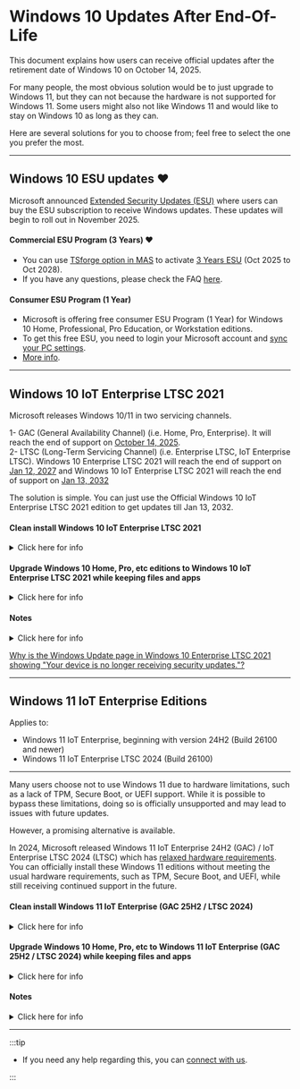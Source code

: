 # Windows 10 Updates After End-Of-Life

This document explains how users can receive official updates after the retirement date of Windows 10 on October 14, 2025.  

For many people, the most obvious solution would be to just upgrade to Windows 11, but they can not because the hardware is not supported for Windows 11. Some users might also not like Windows 11
and would like to stay on Windows 10 as long as they can.

Here are several solutions for you to choose from; feel free to select the one you prefer the most.

---

## Windows 10 ESU updates ❤️

Microsoft announced [Extended Security Updates (ESU)](https://learn.microsoft.com/en-us/windows/whats-new/extended-security-updates) where users can buy the ESU subscription to receive Windows updates. These updates will begin to roll out in November 2025. 

#### Commercial ESU Program (3 Years) ❤️

- You can use [TSforge option in MAS](intro.md#how-to-activate-windows--office--extended-updates-esu) to activate [3 Years ESU](https://learn.microsoft.com/en-us/windows/whats-new/extended-security-updates) (Oct 2025 to Oct 2028).
- If you have any questions, please check the FAQ [here](tsforge.md#windows-esu).

#### Consumer ESU Program (1 Year)

- Microsoft is offering free consumer ESU Program (1 Year) for Windows 10 Home, Professional, Pro Education, or Workstation editions.
- To get this free ESU, you need to login your Microsoft account and [sync your PC settings](https://support.microsoft.com/windows/deebcba2-5bc0-4e63-279a-329926955708#id0ebd=windows_10). 
- [More info](https://support.microsoft.com/en-us/windows/windows-10-consumer-extended-security-updates-esu-program-33e17de9-36b3-43bb-874d-6c53d2e4bf42).

---

## Windows 10 IoT Enterprise LTSC 2021

Microsoft releases Windows 10/11 in two servicing channels.

1- GAC (General Availability Channel) (i.e. Home, Pro, Enterprise). It will reach the end of support on [October 14, 2025](https://learn.microsoft.com/en-us/lifecycle/products/windows-10-home-and-pro).  
2- LTSC (Long-Term Servicing Channel) (i.e. Enterprise LTSC, IoT Enterprise LTSC). Windows 10 Enterprise LTSC 2021 will reach the end of support on [Jan 12, 2027](https://learn.microsoft.com/en-us/lifecycle/products/windows-10-enterprise-ltsc-2021) 
and Windows 10 IoT Enterprise LTSC 2021 will reach the end of support on [Jan 13, 2032](https://learn.microsoft.com/en-us/lifecycle/products/windows-10-iot-enterprise-ltsc-2021) 

The solution is simple. You can just use the Official Windows 10 IoT Enterprise LTSC 2021 edition to get updates till Jan 13, 2032.

#### Clean install Windows 10 IoT Enterprise LTSC 2021

<details>
<summary>Click here for info</summary>

The IoT edition ISO is available in English language only, but don't worry. 

- Download [Enterprise LTSC 2021](windows_ltsc_links.md) ISO in your desired language. The ISO file does not need to be the IoT version.
- Install Windows using this [clean installation guide](https://gravesoft.dev/clean_install_windows).
- After installing Windows, to change the edition, enter the IoT LTSC 2021 key `QPM6N-7J2WJ-P88HH-P3YRH-YY74H` on the activation page in the Windows settings.
- You also need to activate this edition. Follow the [guide here](intro.md#how-to-activate-windows--office--extended-updates-esu) for activation.

</details>

#### Upgrade Windows 10 Home, Pro, etc editions to Windows 10 IoT Enterprise LTSC 2021 while keeping files and apps

<details>
<summary>Click here for info</summary>

The IoT edition is available in English language only, but don't worry.

- Download Windows 10 Enterprise LTSC 2021 ISO from [here](windows_ltsc_links.md) in the **same Windows language and architecture**. The ISO file does not need to be the IoT version.  
  - To check the installed Windows architecture, open Powershell as admin and enter,  
`Get-WmiObject -Class Win32_OperatingSystem | Format-List OSArchitecture`  
    x64 means 64 Bit, x86 means 32 Bit  
  - To check the installed Windows Language, open Powershell as admin and enter,  
`dism /english /online /get-intl | find /i "Default system UI language"`
- Right-click on the downloaded ISO file, Open With > Windows Explorer
- A new DVD drive will appear in Windows Explorer, which means the installation image has been mounted successfully.
- Now open the command prompt as admin and enter,  
  `reg add "HKLM\SOFTWARE\Microsoft\Windows NT\CurrentVersion" /v EditionID /d IoTEnterpriseS /f`
- Now quickly go into that DVD drive and run setup.exe, and continue until you reach the final confirmation screen. (Don't delay at this step, otherwise it won't show an option to keep files and apps)
- Make sure it says "**Keep personal files and apps**" on the final screen. Then you can continue the process and wait until it is done.
- You also need to activate this edition. Follow the [**guide here**](intro.md#how-to-activate-windows--office--extended-updates-esu) for activation.
- That's all.

:::note

These are generic keys, intended for use during edition changes or when running `setup.exe`. For activation, follow the [**guide here**](intro.md#how-to-activate-windows--office--extended-updates-esu).

If you applied the registry command and ran the setup promptly, setup shouldn’t ask you to enter a key. However, if a key is needed, use the keys below:

- `M7XTQ-FN8P6-TTKYV-9D4CC-J462D` – **Enterprise LTSC 2021 key**  
  Use this during setup when performing the upgrade. The IoT LTSC 2021 key will **not** work here.
  
- `QPM6N-7J2WJ-P88HH-P3YRH-YY74H` – **IoT Enterprise LTSC 2021 key**  
  After the upgrade is complete, use this key on the Windows activation page in settings to change the edition to IoT Enterprise LTSC 2021.

:::

</details>

#### Notes

<details>
<summary>Click here for info</summary>

- LTSC editions do not have Store apps installed by default. However, if you upgrade from GAC to LTSC, all your Store apps will be retained. In contrast, if you perform a clean installation of Windows LTSC, Store apps will not be installed. For instructions on how to install them manually, please refer to this [page](windows_ltsc_links.md#microsoft-store-app-installation-on-ltsc).
- IoT Enterprise LTSC edition is [binary identical](https://learn.microsoft.com/en-us/windows/iot/iot-enterprise/Overview) to Enterprise LTSC edition. The difference is in licensing. You can use it just fine on a general-purpose device.
- To learn about the advantages and disadvantages of LTSC, click [here](windows_ltsc_links.md#what-is-ltsc-and-is-it-the-right-choice-for-you)

</details>

[Why is the Windows Update page in Windows 10 Enterprise LTSC 2021 showing "Your device is no longer receiving security updates."?](faq.md#why-is-the-windows-update-page-in-windows-10-enterprise-ltsc-2021-showing-your-device-is-no-longer-receiving-security-updates)

---

## Windows 11 IoT Enterprise Editions

Applies to:  
- Windows 11 IoT Enterprise, beginning with version 24H2 (Build 26100 and newer)
- Windows 11 IoT Enterprise LTSC 2024 (Build 26100)
---
Many users choose not to use Windows 11 due to hardware limitations, such as a lack of TPM, Secure Boot, or UEFI support. While it is possible to bypass these limitations, doing so is officially unsupported and may lead to issues with future updates.

However, a promising alternative is available.

In 2024, Microsoft released Windows 11 IoT Enterprise 24H2 (GAC) / IoT Enterprise LTSC 2024 (LTSC) which has [relaxed hardware requirements](https://learn.microsoft.com/en-us/windows/iot/iot-enterprise/Hardware/System_Requirements?tabs=Windows11LTSC#optional-minimum-requirements).
You can officially install these Windows 11 editions without meeting the usual hardware requirements, such as TPM, Secure Boot, and UEFI, while still receiving continued support in the future. 

#### Clean install Windows 11 IoT Enterprise (GAC 25H2 / LTSC 2024)

<details>
<summary>Click here for info</summary>

The IoT edition ISO is available in English language only, but don't worry. 

- Download any [Windows 11 25H2](windows_11_links.md) (For GAC) or [Enterprise LTSC 2024](windows_ltsc_links.md) (For LTSC) ISO in your desired language. The ISO file does not need to be the IoT version.
- Follow [normal clean installation guide](https://gravesoft.dev/clean_install_windows) if you are using IoT edition English language ISO.
- Follow [PID.txt method](https://gravesoft.dev/clean_install_windows#windows-11-on-unsupported-hardware) to install IoT edition from scratch if you are using Non-IoT ISO.
- You also need to activate this edition. Follow the [guide here](intro.md#how-to-activate-windows--office--extended-updates-esu) for activation.

Alternatively, you can install any Windows 11 25H2 (For GAC) or Enterprise LTSC 2024 (For LTSC) ISO file with [Rufus](https://gravesoft.dev/clean_install_windows) and once the installation is done, you can use the change edition option in MAS to switch the edition to IoT Enterprise and enjoy official support on unsupported hardware.

</details>

#### Upgrade Windows 10 Home, Pro, etc to Windows 11 IoT Enterprise (GAC 25H2 / LTSC 2024) while keeping files and apps

<details>
<summary>Click here for info</summary>

:::note

- **If you are using Windows 11 24H2/25H2** and trying to upgrade to Windows 11 IoT LTSC 2024 using the guide below, it **will not work**.  
- In this case, you need the latest monthly updated Windows 11 LTSC 2024 ISO. Since Microsoft does not provide updated ISO files for LTSC, you must [manually update the ISO file](https://gravesoft.dev/update-windows-iso) before following the guide below.

:::

The IoT edition is available in English language only, but don't worry. 

- Download any [Windows 11 25H2](windows_11_links.md) (For GAC) or [Enterprise LTSC 2024](windows_ltsc_links.md) (For LTSC) ISO in the **same Windows language and architecture**. The ISO file does not need to be the IoT version.
  - To check the installed Windows architecture, open Powershell as admin and enter,  
`Get-WmiObject -Class Win32_OperatingSystem | Format-List OSArchitecture`  
    x64 means 64 Bit, x86 means 32 Bit  
  - To check the installed Windows Language, open Powershell as admin and enter,  
`dism /english /online /get-intl | find /i "Default system UI language"`
- Right-click on the downloaded ISO file, Open With > Windows Explorer
- A new DVD drive will appear in Windows Explorer, which means the installation image has been mounted successfully.
- Now open the command prompt as admin and enter,  
  **For GAC**  
`reg add "HKLM\SOFTWARE\Microsoft\Windows NT\CurrentVersion" /v EditionID /d IoTEnterprise /f`  
  **For LTSC**  
`reg add "HKLM\SOFTWARE\Microsoft\Windows NT\CurrentVersion" /v EditionID /d IoTEnterpriseS /f`
- Now quickly go into that DVD drive and run setup.exe, and continue until you reach the final confirmation screen. (Don't delay at this step, otherwise it won't show an option to keep files and apps)
- Make sure it says "**Keep personal files and apps**" on the final screen. Then you can continue the process and wait until it is done.
- You also need to activate this edition. Follow the [**guide here**](intro.md#how-to-activate-windows--office--extended-updates-esu) for activation.
- That's all.

:::note

These are generic keys, intended for use during edition changes or when running `setup.exe`. For activation, follow the [**guide here**](intro.md#how-to-activate-windows--office--extended-updates-esu).

If you applied the registry command and ran the setup promptly, setup shouldn’t ask you to enter a key. However, if a key is needed, use the keys below:

- `XQQYW-NFFMW-XJPBH-K8732-CKFFD` – **Windows 11 IoT Enterprise (GAC) key**  
   If you try to use this key on the Windows activation page in settings to change the edition, it might not work. In that case, run the following command in an elevated Command Prompt as admin to change the edition:  
  `slmgr.vbs /ipk XQQYW-NFFMW-XJPBH-K8732-CKFFD`

- `KBN8V-HFGQ4-MGXVD-347P6-PDQGT` – **Windows 11 IoT Enterprise LTSC 2024 key**  

:::

</details>

#### Notes

<details>
<summary>Click here for info</summary>

- Many tools can let you install Windows 11 if the hardware is not supported and monthly updates would work fine. However yearly feature updates will fail to install if hardware requirements are not met.
- This is why IoT (25H2/2024) editions are mentioned so that you can get official support on future feature upgrades.
- LTSC editions do not have Store apps installed by default. However, if you upgrade from GAC to LTSC, all your Store apps will be retained. In contrast, if you perform a clean installation of Windows LTSC, Store apps will not be installed. For instructions on how to install them manually, please refer to this [page](windows_ltsc_links.md#microsoft-store-app-installation-on-ltsc).
- Windows 11 25H2 / 2024 requires CPUs that support SSE4.2 and POPCNT instructions.
- IoT Enterprise LTSC edition is [binary identical](https://learn.microsoft.com/en-us/windows/iot/iot-enterprise/Overview) to Enterprise LTSC edition. The difference is in licensing. You can use it just fine on a general-purpose device.

---

- To learn about the advantages and disadvantages of LTSC, click [here](windows_ltsc_links.md#what-is-ltsc-and-is-it-the-right-choice-for-you)
- You can install the [officially supported](https://learn.microsoft.com/en-us/windows/iot/iot-enterprise/Hardware/System_Requirements?tabs=Windows11LTSC#optional-minimum-requirements) Windows 11 25H2 IoT editions on a system without TPM; however, some games may not allow you to play if your system lacks TPM on Windows 11. In that case, you will need to stick with Windows 10.

</details>

---

:::tip

-   If you need any help regarding this, you can [connect with us](troubleshoot.md).

:::
